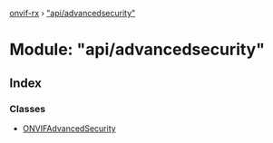 [onvif-rx](../README.md) › ["api/advancedsecurity"](_api_advancedsecurity_.md)

# Module: "api/advancedsecurity"

## Index

### Classes

* [ONVIFAdvancedSecurity](../classes/_api_advancedsecurity_.onvifadvancedsecurity.md)
